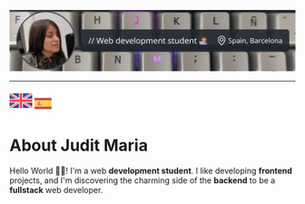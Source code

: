 <!-- README.md code -->

<!-- Cover image | ![alt](link) -->
![imgReadmeCoverByjuditmariaproject](https://github.com/juditmariaproject/juditmariaproject/blob/main/img/readmeCoverGithub.png)

<hr>

<!-- Languages selector -->
<div align="left" style="border: none;>
  <table>
    <tr>
      <td>
        <a href="https://github.com/juditmariaproject/juditmariaproject/tree/main#readme">
          <img 
            src="https://github.com/juditmariaproject/juditmariaproject/blob/main/img/united-kingdom.png"
            alt="English"
            width="40"
          >
        </a>
      </td>
      <td>
        <a href="https://github.com/juditmariaproject/juditmariaproject-es#readme">
          <img 
              src="https://github.com/juditmariaproject/juditmariaproject/blob/main/img/spain.png"
              alt="Español"
              width="30"
          >
        </a>
      </td>
    </tr>
  </table>
</div>

<!--  About me -->
# About Judit Maria
Hello World 👋🏽! I'm a web **development student**. I like developing **frontend** projects, and I'm discovering the charming side of the **backend** to be a **fullstack** web developer.

<!-- Technologies -->

<!-- Projects -->

<!-- Fun facts -->
